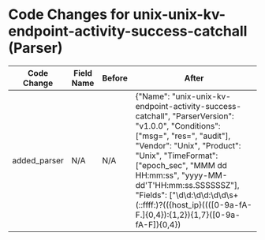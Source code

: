 # Code Changes for unix-unix-kv-endpoint-activity-success-catchall (Parser)

| Code Change | Field Name | Before | After |
|-------------|------------|--------|-------|
| added_parser | N/A | N/A | {"Name": "unix-unix-kv-endpoint-activity-success-catchall", "ParserVersion": "v1.0.0", "Conditions": ["msg=", "res=", "audit"], "Vendor": "Unix", "Product": "Unix", "TimeFormat": ["epoch_sec", "MMM dd HH:mm:ss", "yyyy-MM-dd'T'HH:mm:ss.SSSSSSZ"], "Fields": ["\d\d:\d\d:\d\d\s+(::ffff:)?(({host_ip}((([0-9a-fA-F.]{0,4}):{1,2}){1,7}([0-9a-fA-F]){0,4})|(((25[0-5]|(2[0-4]|1\d|[0-9]|)\d)\.?\b){4}))|(\d\S+|tag_audit_log|({host}[\w.\-]+)))\s+(\d\S+|tag_audit_log|({=host}[\w.\-]+)\s)?", "msg=audit\(({time}\d{10})\.\d{3}", "({time}\d\d\d\d-\d+-\d+T\d\d:\d\d:\d\d\.\d+[-+]\d\d:\d\d)\s+({host}[\w.\-]+)", "\sauid=({account_id}\d+)\s", "\suid=({user_uid}\d+)", "\sses=({session_id}\d+)", "\spid=({process_id}[^\s]+)\s\w+", "\sres=({result}[^\"']+)", "\ssubj=({additional_info}[^=]+)\s+\w+\\?=", "\sacct=\"({account_name}[^\"]+)\"", "\sexe=\"({process_path}({process_dir}[^\"]+?)\/[^\"\\\/]+)\"", "\scomm=\"({process_name}[^\\\"]+)\"", "\sa0=\"({process_name}[^\"]+)\"", "\ssaddr=({src_port}\d+)", "op=({operation}[^\s]+)"], "DupFields": ["host->dest_host"]} |